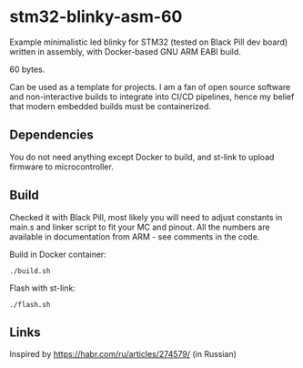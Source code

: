 # stm32-blinky-asm-60 #

Example minimalistic led blinky for STM32 (tested on Black Pill dev board) written in assembly, with Docker-based GNU ARM EABI build.

60 bytes.

Can be used as a template for projects. I am a fan of open source software and non-interactive builds to integrate into CI/CD pipelines, hence my belief that modern embedded builds must be containerized.

## Dependencies ##
You do not need anything except Docker to build, and st-link to upload firmware to microcontroller.

## Build ##
Checked it with Black Pill, most likely you will need to adjust constants in main.s and linker script to fit your MC and pinout. All the numbers are available in documentation from ARM - see comments in the code.

Build in Docker container:

`./build.sh`

Flash with st-link:

`./flash.sh`


## Links ##
Inspired by https://habr.com/ru/articles/274579/ (in Russian)
